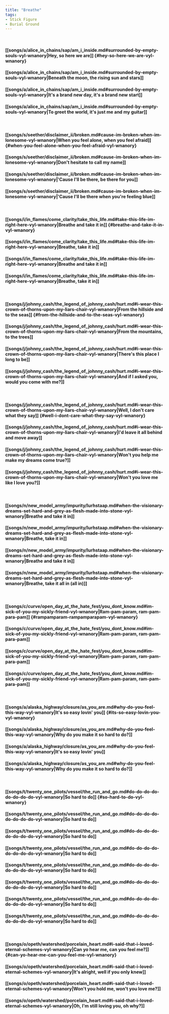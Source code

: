 ```yaml
---
title: "Breathe"
tags:
- Stick Figure
- Burial Ground
---
```

&nbsp;
#### [[songs/a/alice_in_chains/sap/am_i_inside.md#surrounded-by-empty-souls-vyl-wnanory|Hey, so here we are]] {#hey-so-here-we-are-vyl-wnanory}
#### [[songs/a/alice_in_chains/sap/am_i_inside.md#surrounded-by-empty-souls-vyl-wnanory|Beneath the moon, the rising sun and stars]]
#### [[songs/a/alice_in_chains/sap/am_i_inside.md#surrounded-by-empty-souls-vyl-wnanory|It's a brand new day, it's a brand new start]]
#### [[songs/a/alice_in_chains/sap/am_i_inside.md#surrounded-by-empty-souls-vyl-wnanory|To greet the world, it's just me and my guitar]]
&nbsp;
#### [[songs/s/seether/disclaimer_ii/broken.md#cause-im-broken-when-im-lonesome-vyl-wnanory|When you feel alone, when you feel afraid]] {#when-you-feel-alone-when-you-feel-afraid-vyl-wnanory}
#### [[songs/s/seether/disclaimer_ii/broken.md#cause-im-broken-when-im-lonesome-vyl-wnanory|Don't hesitate to call my name]]
#### [[songs/s/seether/disclaimer_ii/broken.md#cause-im-broken-when-im-lonesome-vyl-wnanory|'Cause I'll be there, be there for you]]
#### [[songs/s/seether/disclaimer_ii/broken.md#cause-im-broken-when-im-lonesome-vyl-wnanory|'Cause I'll be there when you're feeling blue]]
&nbsp;
#### [[songs/i/in_flames/come_clarity/take_this_life.md#take-this-life-im-right-here-vyl-wnanory|Breathe and take it in]] {#breathe-and-take-it-in-vyl-wnanory}
#### [[songs/i/in_flames/come_clarity/take_this_life.md#take-this-life-im-right-here-vyl-wnanory|Breathe, take it in]]
#### [[songs/i/in_flames/come_clarity/take_this_life.md#take-this-life-im-right-here-vyl-wnanory|Breathe and take it in]]
#### [[songs/i/in_flames/come_clarity/take_this_life.md#take-this-life-im-right-here-vyl-wnanory|Breathe, take it in]]
&nbsp;
#### [[songs/j/johnny_cash/the_legend_of_johnny_cash/hurt.md#i-wear-this-crown-of-thorns-upon-my-liars-chair-vyl-wnanory|From the hillside and to the seas]] {#from-the-hillside-and-to-the-seas-vyl-wnanory}
#### [[songs/j/johnny_cash/the_legend_of_johnny_cash/hurt.md#i-wear-this-crown-of-thorns-upon-my-liars-chair-vyl-wnanory|From the mountains, to the trees]]
#### [[songs/j/johnny_cash/the_legend_of_johnny_cash/hurt.md#i-wear-this-crown-of-thorns-upon-my-liars-chair-vyl-wnanory|There's this place I long to be]]
#### [[songs/j/johnny_cash/the_legend_of_johnny_cash/hurt.md#i-wear-this-crown-of-thorns-upon-my-liars-chair-vyl-wnanory|And if I asked you, would you come with me?]]
&nbsp;
#### [[songs/j/johnny_cash/the_legend_of_johnny_cash/hurt.md#i-wear-this-crown-of-thorns-upon-my-liars-chair-vyl-wnanory|Well, I don't care what they say]] {#well-i-dont-care-what-they-say-vyl-wnanory}
#### [[songs/j/johnny_cash/the_legend_of_johnny_cash/hurt.md#i-wear-this-crown-of-thorns-upon-my-liars-chair-vyl-wnanory|I'd leave it all behind and move away]]
#### [[songs/j/johnny_cash/the_legend_of_johnny_cash/hurt.md#i-wear-this-crown-of-thorns-upon-my-liars-chair-vyl-wnanory|Won't you help me make my dreams come true?]]
#### [[songs/j/johnny_cash/the_legend_of_johnny_cash/hurt.md#i-wear-this-crown-of-thorns-upon-my-liars-chair-vyl-wnanory|Won't you love me like I love you?]]
&nbsp;
#### [[songs/n/new_model_army/impurity/lurhstaap.md#when-the-visionary-dreams-set-hard-and-grey-as-flesh-made-into-stone-vyl-wnanory|Breathe and take it in]]
#### [[songs/n/new_model_army/impurity/lurhstaap.md#when-the-visionary-dreams-set-hard-and-grey-as-flesh-made-into-stone-vyl-wnanory|Breathe, take it in]]
#### [[songs/n/new_model_army/impurity/lurhstaap.md#when-the-visionary-dreams-set-hard-and-grey-as-flesh-made-into-stone-vyl-wnanory|Breathe and take it in]]
#### [[songs/n/new_model_army/impurity/lurhstaap.md#when-the-visionary-dreams-set-hard-and-grey-as-flesh-made-into-stone-vyl-wnanory|Breathe, take it all in (all in)]]
&nbsp;
#### [[songs/c/curve/open_day_at_the_hate_fest/you_dont_know.md#im-sick-of-you-my-sickly-friend-vyl-wnanory|Ram-pam-param, ram-pam-para-pam]] {#rampamparam-rampamparapam-vyl-wnanory}
#### [[songs/c/curve/open_day_at_the_hate_fest/you_dont_know.md#im-sick-of-you-my-sickly-friend-vyl-wnanory|Ram-pam-param, ram-pam-para-pam]]
#### [[songs/c/curve/open_day_at_the_hate_fest/you_dont_know.md#im-sick-of-you-my-sickly-friend-vyl-wnanory|Ram-pam-param, ram-pam-para-pam]]
#### [[songs/c/curve/open_day_at_the_hate_fest/you_dont_know.md#im-sick-of-you-my-sickly-friend-vyl-wnanory|Ram-pam-param, ram-pam-para-pam]]
&nbsp;
#### [[songs/a/alaska_highway/closure/as_you_are.md#why-do-you-feel-this-way-vyl-wnanory|It's so easy lovin' you]] {#its-so-easy-lovin-you-vyl-wnanory}
#### [[songs/a/alaska_highway/closure/as_you_are.md#why-do-you-feel-this-way-vyl-wnanory|Why do you make it so hard to do?]]
#### [[songs/a/alaska_highway/closure/as_you_are.md#why-do-you-feel-this-way-vyl-wnanory|It's so easy lovin' you]]
#### [[songs/a/alaska_highway/closure/as_you_are.md#why-do-you-feel-this-way-vyl-wnanory|Why do you make it so hard to do?]]
&nbsp;
#### [[songs/t/twenty_one_pilots/vessel/the_run_and_go.md#do-do-do-do-do-do-do-do-vyl-wnanory|So hard to do]] {#so-hard-to-do-vyl-wnanory}
#### [[songs/t/twenty_one_pilots/vessel/the_run_and_go.md#do-do-do-do-do-do-do-do-vyl-wnanory|So hard to do]]
#### [[songs/t/twenty_one_pilots/vessel/the_run_and_go.md#do-do-do-do-do-do-do-do-vyl-wnanory|So hard to do]]
#### [[songs/t/twenty_one_pilots/vessel/the_run_and_go.md#do-do-do-do-do-do-do-do-vyl-wnanory|So hard to do]]
#### [[songs/t/twenty_one_pilots/vessel/the_run_and_go.md#do-do-do-do-do-do-do-do-vyl-wnanory|So hard to do]]
#### [[songs/t/twenty_one_pilots/vessel/the_run_and_go.md#do-do-do-do-do-do-do-do-vyl-wnanory|So hard to do]]
#### [[songs/t/twenty_one_pilots/vessel/the_run_and_go.md#do-do-do-do-do-do-do-do-vyl-wnanory|So hard to do]]
#### [[songs/t/twenty_one_pilots/vessel/the_run_and_go.md#do-do-do-do-do-do-do-do-vyl-wnanory|So hard to do]]
&nbsp;
#### [[songs/o/opeth/watershed/porcelain_heart.md#i-said-that-i-loved-eternal-schemes-vyl-wnanory|Can yo hear me, can you feel me?]] {#can-yo-hear-me-can-you-feel-me-vyl-wnanory}
#### [[songs/o/opeth/watershed/porcelain_heart.md#i-said-that-i-loved-eternal-schemes-vyl-wnanory|It's alright, well if you only knew]]
#### [[songs/o/opeth/watershed/porcelain_heart.md#i-said-that-i-loved-eternal-schemes-vyl-wnanory|Won't you hold me, won't you love me?]]
#### [[songs/o/opeth/watershed/porcelain_heart.md#i-said-that-i-loved-eternal-schemes-vyl-wnanory|Oh, I'm still loving you, oh why?]]
